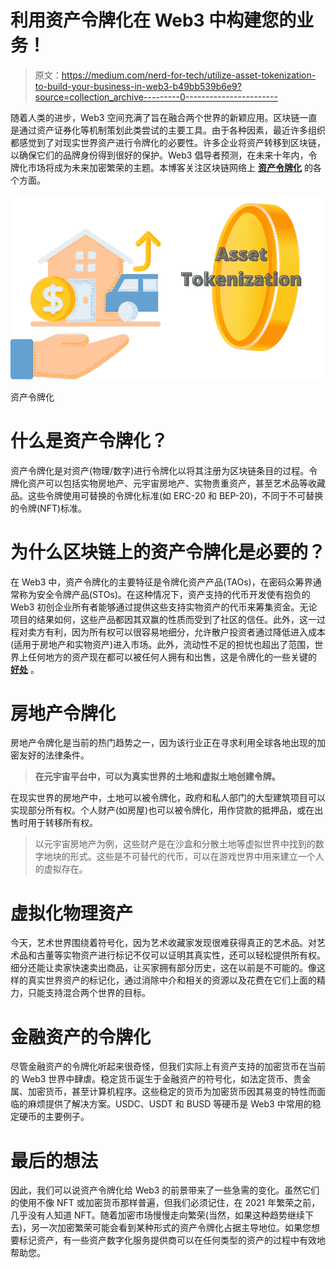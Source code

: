 # 利用资产令牌化在 Web3 中构建您的业务！

> 原文：<https://medium.com/nerd-for-tech/utilize-asset-tokenization-to-build-your-business-in-web3-b49bb539b6e9?source=collection_archive---------0----------------------->

随着人类的进步，Web3 空间充满了旨在融合两个世界的新颖应用。区块链一直是通过资产证券化等机制策划此类尝试的主要工具。由于各种因素，最近许多组织都感觉到了对现实世界资产进行令牌化的必要性。许多企业将资产转移到区块链，以确保它们的品牌身份得到很好的保护。Web3 倡导者预测，在未来十年内，令牌化市场将成为未来加密繁荣的主题。本博客关注区块链网络上 [**资产令牌化**](https://bit.ly/3oQmYeR) 的各个方面。

![](img/f4cb89ec5339a71690be8b443825e258.png)

资产令牌化

# 什么是资产令牌化？

资产令牌化是对资产(物理/数字)进行令牌化以将其注册为区块链条目的过程。令牌化资产可以包括实物房地产、元宇宙房地产、实物贵重资产，甚至艺术品等收藏品。这些令牌使用可替换的令牌化标准(如 ERC-20 和 BEP-20)，不同于不可替换的令牌(NFT)标准。

# 为什么区块链上的资产令牌化是必要的？

在 Web3 中，资产令牌化的主要特征是令牌化资产产品(TAOs)，在密码众筹界通常称为安全令牌产品(STOs)。在这种情况下，资产支持的代币开发使有抱负的 Web3 初创企业所有者能够通过提供这些支持实物资产的代币来筹集资金。无论项目的结果如何，这些产品都因其双赢的性质而受到了社区的信任。此外，这一过程对卖方有利，因为所有权可以很容易地细分，允许散户投资者通过降低进入成本(适用于房地产和实物资产)进入市场。此外，流动性不足的担忧也超出了范围，世界上任何地方的资产现在都可以被任何人拥有和出售，这是令牌化的一些关键的 [**好处**](https://bit.ly/3oQmYeR) 。

# 房地产令牌化

房地产令牌化是当前的热门趋势之一，因为该行业正在寻求利用全球各地出现的加密友好的法律条件。

> **在元宇宙平台中，可以为真实世界的土地和虚拟土地创建令牌。**

在现实世界的房地产中，土地可以被令牌化，政府和私人部门的大型建筑项目可以实现部分所有权。个人财产(如房屋)也可以被令牌化，用作贷款的抵押品，或在出售时用于转移所有权。

> 以元宇宙房地产为例，这些财产是在沙盒和分散土地等虚拟世界中找到的数字地块的形式。这些是不可替代的代币，可以在游戏世界中用来建立一个人的虚拟存在。

# 虚拟化物理资产

今天，艺术世界围绕着符号化，因为艺术收藏家发现很难获得真正的艺术品。对艺术品和古董等实物资产进行标记不仅可以证明其真实性，还可以轻松提供所有权。细分还能让卖家快速卖出商品，让买家拥有部分历史，这在以前是不可能的。像这样的真实世界资产的标记化，通过消除中介和相关的资源以及花费在它们上面的精力，只能支持混合两个世界的目标。

# 金融资产的令牌化

尽管金融资产的令牌化听起来很奇怪，但我们实际上有资产支持的加密货币在当前的 Web3 世界中肆虐。稳定货币诞生于金融资产的符号化，如法定货币、贵金属、加密货币，甚至计算机程序。这些稳定的货币为加密货币因其易变的特性而面临的麻烦提供了解决方案。USDC、USDT 和 BUSD 等硬币是 Web3 中常用的稳定硬币的主要例子。

# 最后的想法

因此，我们可以说资产令牌化给 Web3 的前景带来了一些急需的变化。虽然它们的使用不像 NFT 或加密货币那样普遍，但我们必须记住，在 2021 年繁荣之前，几乎没有人知道 NFT。随着加密市场慢慢走向繁荣(当然，如果这种趋势继续下去)，另一次加密繁荣可能会看到某种形式的资产令牌化占据主导地位。如果您想要标记资产，有一些资产数字化服务提供商可以在任何类型的资产的过程中有效地帮助您。